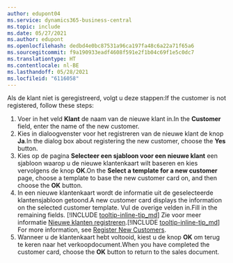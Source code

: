 ```yaml
---
author: edupont04
ms.service: dynamics365-business-central
ms.topic: include
ms.date: 05/27/2021
ms.author: edupont
ms.openlocfilehash: dedbd4e0bc87531a96ca197fa48c6a22a71f65a6
ms.sourcegitcommit: f9a190933eadf4608f591e2f1b04c69f1e5c0dc7
ms.translationtype: HT
ms.contentlocale: nl-BE
ms.lasthandoff: 05/28/2021
ms.locfileid: "6116058"
---
```

<span data-ttu-id="06f60-101">Als de klant niet is geregistreerd, volgt u deze stappen:</span><span class="sxs-lookup"><span data-stu-id="06f60-101">If the customer is not registered, follow these steps:</span></span>

1. <span data-ttu-id="06f60-102">Voer in het veld **Klant** de naam van de nieuwe klant in.</span><span class="sxs-lookup"><span data-stu-id="06f60-102">In the **Customer** field, enter the name of the new customer.</span></span>
2. <span data-ttu-id="06f60-103">Kies in dialoogvenster voor het registreren van de nieuwe klant de knop **Ja**.</span><span class="sxs-lookup"><span data-stu-id="06f60-103">In the dialog box about registering the new customer, choose the **Yes** button.</span></span>
3. <span data-ttu-id="06f60-104">Kies op de pagina **Selecteer een sjabloon voor een nieuwe klant** een sjabloon waarop u de nieuwe klantenkaart wilt baseren en kies vervolgens de knop **OK**.</span><span class="sxs-lookup"><span data-stu-id="06f60-104">On the **Select a template for a new customer** page, choose a template to base the new customer card on, and then choose the **OK** button.</span></span>
4. <span data-ttu-id="06f60-105">In een nieuwe klantenkaart wordt de informatie uit de geselecteerde klantensjabloon getoond.</span><span class="sxs-lookup"><span data-stu-id="06f60-105">A new customer card displays the information on the selected customer template.</span></span> <span data-ttu-id="06f60-106">Vul de overige velden in.</span><span class="sxs-lookup"><span data-stu-id="06f60-106">Fill in the remaining fields.</span></span> <span data-ttu-id="06f60-107">[!INCLUDE [tooltip-inline-tip_md](tooltip-inline-tip_md.md)] Zie voor meer informatie [Nieuwe klanten registreren](../sales-how-register-new-customers.md).</span><span class="sxs-lookup"><span data-stu-id="06f60-107">[!INCLUDE [tooltip-inline-tip_md](tooltip-inline-tip_md.md)] For more information, see [Register New Customers](../sales-how-register-new-customers.md).</span></span>  
5. <span data-ttu-id="06f60-108">Wanneer u de klantenkaart hebt voltooid, kiest u de knop **OK** om terug te keren naar het verkoopdocument.</span><span class="sxs-lookup"><span data-stu-id="06f60-108">When you have completed the customer card, choose the **OK** button to return to the sales document.</span></span>
